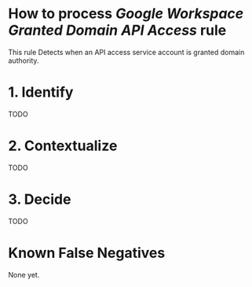 # How to process *Google Workspace Granted Domain API Access* rule
This rule Detects when an API access service account is granted domain authority.

# 1. Identify
TODO

# 2. Contextualize
TODO

# 3. Decide
TODO

# Known False Negatives
None yet.
